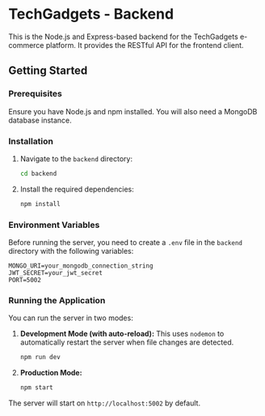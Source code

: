 # TechGadgets - Backend

This is the Node.js and Express-based backend for the TechGadgets e-commerce platform. It provides the RESTful API for the frontend client.

## Getting Started

### Prerequisites

Ensure you have Node.js and npm installed. You will also need a MongoDB database instance.

### Installation

1.  Navigate to the `backend` directory:
    ```bash
    cd backend
    ```
2.  Install the required dependencies:
    ```bash
    npm install
    ```

### Environment Variables

Before running the server, you need to create a `.env` file in the `backend` directory with the following variables:

```
MONGO_URI=your_mongodb_connection_string
JWT_SECRET=your_jwt_secret
PORT=5002
```

### Running the Application

You can run the server in two modes:

1.  **Development Mode (with auto-reload):**
    This uses `nodemon` to automatically restart the server when file changes are detected.
    ```bash
    npm run dev
    ```

2.  **Production Mode:**
    ```bash
    npm start
    ```

The server will start on `http://localhost:5002` by default.
